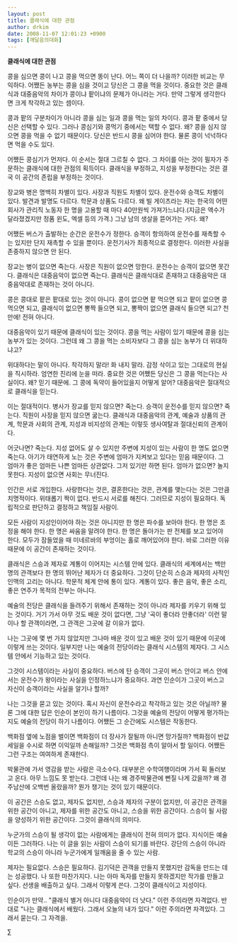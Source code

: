 ```yaml
---
layout: post
title: 클래식에 대한 관점
author: drkim
date: 2008-11-07 12:01:23 +0900
tags: [깨달음의대화]
---
```

**클래식에 대한 관점**

콩을 심으면 콩이 나고 콩을 먹으면 똥이 난다. 어느 쪽이 더 나을까? 이러한 비교는 무익하다. 어쨌든 농부는 콩을 심을 것이고 당신은 그 콩을 먹을 것이다. 중요한 것은 클래식과 대중음악의 차이가 콩이냐 팥이냐의 문제가 아니라는 거다. 만약 그렇게 생각한다면 크게 착각하고 있는 셈이다. 

콩과 팥의 구분차이가 아니라 콩을 심는 일과 콩을 먹는 일의 차이다. 콩과 팥 중에서 당신은 선택할 수 있다. 그러나 콩심기와 콩먹기 중에서는 택할 수 없다. 왜? 콩을 심지 않으면 콩을 먹을 수 없기 때문이다. 당신은 반드시 콩을 심어야 한다. 물론 콩이 넉넉하다면 먹을 수도 있다. 

어쨌든 콩심기가 먼저다. 이 순서는 절대 그르칠 수 없다. 그 차이를 아는 것이 필자가 주문하는 클래식에 대한 관점의 획득이다. 클래식을 부정하고, 지성을 부정한다는 것은 결국 이 공간의 존립을 부정하는 것이다. 

장교와 병은 명백히 차별이 있다. 사장과 직원도 차별이 있다. 운전수와 승객도 차별이 있다. 발견과 발명도 다르다. 학문과 상품도 다르다. 왜 빌 게이츠라는 자는 한국의 어떤 회사가 관리직 노동자 한 명을 고용할 때 마다 40만원씩 가져가느냐다.(지금은 액수가 달라졌겠지만 정품 윈도, 엑셀 등의 가격.) 그냥 남의 생살을 뜯어가는 거다. 왜? 

어쨌든 버스가 출발하는 순간은 운전수가 정한다. 승객이 항의하여 운전수를 재촉할 수는 있지만 단지 재촉할 수 있을 뿐이다. 운전기사가 최종적으로 결정한다. 이러한 사실을 존중하지 않으면 안 된다. 

장교는 병이 없으면 죽는다. 사장은 직원이 없으면 망한다. 운전수는 승객이 없으면 못간다. 클래식은 대중음악이 없으면 죽는다. 클래식은 클래식대로 존재하고 대중음악은 대중음악대로 존재하는 것이 아니다.

콩은 콩대로 팥은 팥대로 있는 것이 아니다. 콩이 없으면 팥 먹으면 되고 팥이 없으면 콩 먹으면 되고, 클래식이 없으면 뽕짝 들으면 되고, 뽕짝이 없으면 클래식 들으면 되고? 천만에! 전혀 아니다. 

대중음악이 있기 때문에 클래식이 있는 것이다. 콩을 먹는 사람이 있기 때문에 콩을 심는 농부가 있는 것이다. 그런데 왜 그 콩을 먹는 소비자보다 그 콩을 심는 농부가 더 위대하냐고?

위대하다는 말이 아니다. 착각하지 말라! 화 내지 말라. 감정 삭이고 있는 그대로의 현실을 직시하라. 엄연한 진리에 눈을 떠라. 중요한 것은 어쨌든 당신은 그 콩을 먹는다는 사실이다. 왜? 믿기 때문에. 그 콩에 독약이 들어있을지 어떻게 알어? 대중음악은 절대적으로 클래식을 믿는다. 

이는 절대적이다. 병사가 장교를 믿지 않으면? 죽는다. 승객이 운전수를 믿지 않으면? 죽는다. 직원이 사장을 믿지 않으면 굶는다. 클래식과 대중음악의 관계, 예술과 상품의 관계, 학문과 사회의 관계, 지성과 비지성의 관계는 이렇듯 생사여탈과 절대신뢰의 관계이다. 

어긋나면? 죽는다. 지성 없어도 살 수 있지만 주변에 지성이 있는 사람이 한 명도 없으면 죽는다. 아기가 태연하게 노는 것은 주변에 엄마가 지켜보고 있다는 믿음 때문이다. 그 엄마가 좋은 엄마든 나쁜 엄마든 상관없다. 그저 있기만 하면 된다. 엄마가 없으면? 놀지 못한다. 지성이 없으면 사회는 무너진다. 

인간은 서로 개입한다. 사랑한다는 것은, 결혼한다는 것은, 관계를 맺는다는 것은 그만큼 치명적이다. 위태롭기 짝이 없다. 반드시 서로를 해친다. 그러므로 지성이 필요하다. 독립적으로 판단하고 결정하고 책임질 사람이.

모든 사람이 지성인이어야 하는 것은 아니지만 한 명은 파수를 보아야 한다. 한 명은 조정을 해야 한다. 한 명은 싸움을 말려야 한다. 한 명은 돌아가는 판 전체를 보고 있어야 한다. 모두가 잠들었을 때 미네르바의 부엉이는 홀로 깨어있어야 한다. 바로 그러한 이유 때문에 이 공간이 존재하는 것이다. 

클래식은 스승과 제자로 계통이 이어지는 시스템 안에 있다. 클래식의 세계에서는 백만 명의 관객보다 한 명의 뛰어난 제자가 더 중요하다. 그것이 단순히 스승과 제자의 사적인 인맥의 고리는 아니다. 학문적 체계 안에 통이 있다. 계통이 있다. 좋은 음악, 좋은 소리, 좋은 연주가 목적의 전부는 아니다. 

예술의 전당은 클래식을 들려주기 위해서 존재하는 것이 아니라 제자를 키우기 위해 있는 것이다. 거기 가서 아무 것도 배운 것이 없다면, 그냥 '곡이 좋더라 안좋더라' 이런 말이나 할 관객이라면, 그 관객은 그곳에 갈 이유가 없다. 

나는 그곳에 몇 번 가지 않았지만 그나마 배운 것이 있고 배운 것이 있기 때문에 이곳에 이렇게 쓰는 것이다. 일부지만 나는 예술의 전당이라는 클래식 시스템의 제자다. 그 시스템 안에서 기능하고 있는 것이다. 

그것이 시스템이라는 사실이 중요하다. 버스에 탄 승객이 그곳이 버스 안이고 버스 안에서는 운전수가 왕이라는 사실을 인정하느냐가 중요하다. 과연 인순이가 그곳이 버스고 자신이 승객이라는 사실을 알기나 할까? 

나는 그것을 묻고 있는 것이다. 혹시 자신이 운전수라고 착각하고 있는 것은 아닐까? 물론 그에 대한 답은 인순이 본인이 하기 나름이다. 그것을 예술의 전당이 어떻게 평가하는지도 예술의 전당이 하기 나름이다. 어쨌든 그 순간에도 시스템은 작동한다. 

백화점 옆에 노점을 벌이면 백화점이 더 장사가 잘될까 아니면 망가질까? 백화점이 반값세일을 수시로 하면 이익일까 손해일까? 그것은 백화점 측이 알아서 할 일이다. 어쨌든 그런 구조는 여여하게 존재한다. 

박물관에 가서 영감을 받는 사람은 극소수다. 대부분은 수학여행이라며 가서 휙 둘러보고 온다. 아무 느낌도 못 받는다. 그런데 나는 왜 경주박물관에 뻔질 나게 갔을까? 왜 경주남산에 오백번 올랐을까? 뭔가 챙기는 것이 있기 때문이다. 

이 공간은 스승도 없고, 제자도 없지만, 스승과 제자의 구분이 없지만, 이 공간은 관객을 위한 공간이 아니고, 제자를 위한 공간도 아니고, 스승을 위한 공간이다. 스승이 될 사람을 양성하기 위한 공간이다. 그것이 클래식의 의미다.

누군가의 스승이 될 생각이 없는 사람에게는 클래식이 전혀 의미가 없다. 지식이든 예술이든 그러하다. 나는 이 글을 읽는 사람이 스승이 되기를 바란다. 강단의 스승이 아니라 학교의 스승이 아니라 누군가에게 일깨움을 줄 수 있는 사람.

제자는 필요없다. 스승은 필요하다. 김기덕은 관객을 만들지 못했지만 감독을 만드는 데는 성공했다. 나 또한 마찬가지다. 나는 아마 독자를 만들지 못하겠지만 작가를 만들고 싶다. 선생을 배출하고 싶다. 그래서 이렇게 쓴다. 그것이 클래식이고 지성이다.

인순이가 만약.. "클래식 별거 아니다 대중음악이 더 낫다." 이런 주의라면 자격없다. 반대로 "나는 클래식에서 배웠다. 그래서 오늘의 내가 있다." 이런 주의라면 자격있다. 그래서 묻는다. 그 자격을.





∑